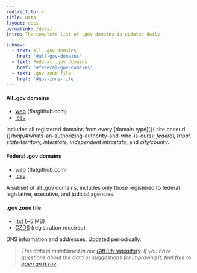 ```yaml
---
redirect_to: /
title: Data
layout: docs
permalink: /data/
intro: The complete list of .gov domains is updated daily.

subnav:
  - text: All .gov domains
    href: '#all-gov-domains'
  - text: Federal .gov domains
    href: '#federal-gov-domains'
  - text: .gov zone file
    href: '#gov-zone-file'
---
```


#### All .gov domains

* [web](https://flatgithub.com/cisagov/dotgov-data/blob/main/?filename=current-full.csv) (flatgithub.com)
* [.csv](https://raw.githubusercontent.com/cisagov/dotgov-data/main/current-full.csv)

Includes all registered domains from every [domain type]({{ site.baseurl }}/help/#whats-an-authorizing-authority-and-who-is-ours): _federal, tribal, state/territory, interstate, independent intrastate,_ and _city/county_.

#### Federal .gov domains

* [web](https://flatgithub.com/cisagov/dotgov-data/blob/main/?filename=current-federal.csv) (flatgithub.com)
* [.csv](https://raw.githubusercontent.com/cisagov/dotgov-data/main/current-federal.csv)

A subset of all .gov domains, includes only those registered to federal legislative, executive, and judicial agencies.

#### .gov zone file 
* [.txt](https://raw.githubusercontent.com/cisagov/dotgov-data/main/gov.txt) (~5 MB)
* [CZDS](https://czds.icann.org/home) (registration required)

DNS information and addresses. Updated periodically.

>*This data is maintained in our [GitHub repository](https://github.com/cisagov/dotgov-data/). If you have questions about the data or suggestions for improving it, feel free to [open an issue](https://github.com/cisagov/dotgov-data/issues).*
